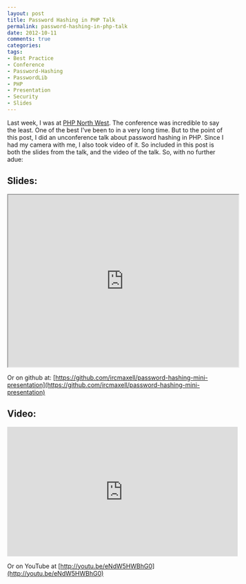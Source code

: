 ```yaml
---
layout: post
title: Password Hashing in PHP Talk
permalink: password-hashing-in-php-talk
date: 2012-10-11
comments: true
categories:
tags:
- Best Practice
- Conference
- Password-Hashing
- PasswordLib
- PHP
- Presentation
- Security
- Slides
---
```


Last week, I was at [PHP North West](http://conference.phpnw.org.uk/phpnw12/). The conference was incredible to say the least. One of the best I've been to in a very long time. But to the point of this post, I did an unconference talk about password hashing in PHP. Since I had my camera with me, I also took video of it. So included in this post is both the slides from the talk, and the video of the talk. So, with no further adue:<!--more-->
## Slides:

<iframe height="400" src="http://ircmaxell.github.com/password-hashing-mini-presentation/" width="535"></iframe>

Or on github at: [https://github.com/ircmaxell/password-hashing-mini-presentation](https://github.com/ircmaxell/password-hashing-mini-presentation)
## Video:

<iframe allowfullscreen="allowfullscreen" frameborder="0" height="301" src="http://www.youtube.com/embed/eNdW5HWBhG0" width="535"></iframe>

Or on YouTube at [http://youtu.be/eNdW5HWBhG0](http://youtu.be/eNdW5HWBhG0)